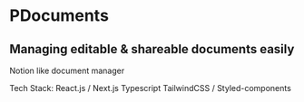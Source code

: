 # PDocuments

## Managing editable & shareable documents easily

Notion like document manager

Tech Stack:
React.js / Next.js
Typescript
TailwindCSS / Styled-components
